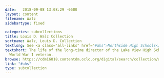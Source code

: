```yaml
---
date:   2018-09-08 13:08:29 -0500
layout: content
filename: Walz
sidebartype: fixed

categories: subcollections
title: Louis D. Walz Collection
sortname: Walz, Louis D. Collection
textlong: See <a class="all-links" href="#ahs">Northside High Schools</a>.
textshort: The life of the long-time director of the Lake View High School band and
  World War I veteran.
browse: https://cdm16818.contentdm.oclc.org/digital/search/collection/ahs/searchterm/Walz/field/collec/mode/all/conn/and/order/nosort
link: "#ahs"
type: subcollection
---
```

